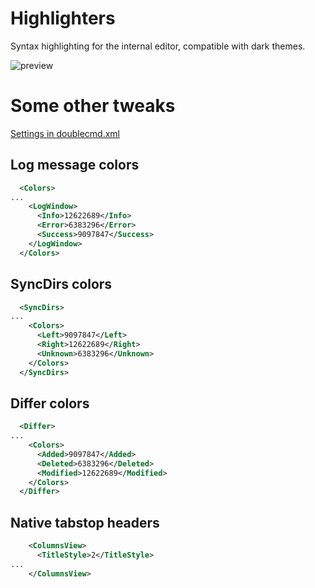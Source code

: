 # Highlighters

Syntax highlighting for the internal editor, compatible with dark themes.

![preview](https://i.imgur.com/TpHiIgf.png)

# Some other tweaks
[Settings in doublecmd.xml](http://doublecmd.github.io/doc/en/configxml.html)

## Log message colors
```xml
  <Colors>
...
    <LogWindow>
      <Info>12622689</Info>
      <Error>6383296</Error>
      <Success>9097847</Success>
    </LogWindow>
  </Colors>
```

## SyncDirs colors
```xml
  <SyncDirs>
...
    <Colors>
      <Left>9097847</Left>
      <Right>12622689</Right>
      <Unknown>6383296</Unknown>
    </Colors>
  </SyncDirs>
```

## Differ colors
```xml
  <Differ>
...
    <Colors>
      <Added>9097847</Added>
      <Deleted>6383296</Deleted>
      <Modified>12622689</Modified>
    </Colors>
  </Differ>
```

## Native tabstop headers
```xml
    <ColumnsView>
      <TitleStyle>2</TitleStyle>
...
    </ColumnsView>
```
